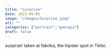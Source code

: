 ```yaml
---
title: "surprise"
date: 2023-09-05
image: "/images/Surprise.jpeg"
alt: ""
categories: ["portrait","georgia"]
draft: false
---
```


surpirse! taken at fabrika, the hipster spot in Tbilsi. 